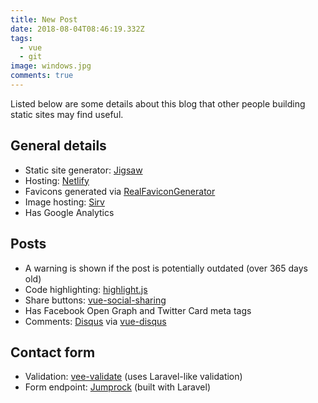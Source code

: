```yaml
---
title: New Post
date: 2018-08-04T08:46:19.332Z
tags:
  - vue
  - git
image: windows.jpg
comments: true
---
```

Listed below are some details about this blog that other people building static sites may find useful.
 
## General details
 
- Static site generator: [Jigsaw](http://jigsaw.tighten.co)
- Hosting: [Netlify](https://www.netlify.com)
- Favicons generated via [RealFaviconGenerator](https://realfavicongenerator.net)
- Image hosting: [Sirv](https://sirv.com)
- Has Google Analytics
 
## Posts
 
- A warning is shown if the post is potentially outdated (over 365 days old)
- Code highlighting: [highlight.js](https://github.com/highlightjs/highlight.js)
- Share buttons: [vue-social-sharing](https://github.com/nicolasbeauvais/vue-social-sharing)
- Has Facebook Open Graph and Twitter Card meta tags
- Comments: [Disqus](https://disqus.com) via [vue-disqus](https://github.com/ktquez/vue-disqus)
 
## Contact form
 
- Validation: [vee-validate](https://github.com/baianat/vee-validate) (uses Laravel-like validation)
- Form endpoint: [Jumprock](https://jumprock.co) (built with Laravel)
